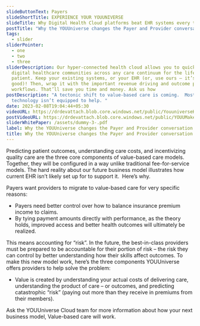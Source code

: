 ```yaml
---
slideButtonText: Payers
slideShortTitle: EXPERIENCE YOUR YOUUNIVERSE
slideTitle: Why Digital Health Cloud platforms beat EHR systems every time
postTitle: "Why the YOUUniverse changes the Payer and Provider conversation "
tags:
  - slider
sliderPointer:
  - one
  - two
  - three
sliderDescription: Our hyper-connected health cloud allows you to quickly build
  digital healthcare communities across any care continuum for the life of the
  patient. Keep your existing systems, or your EHR (or, use ours – it’s really
  good)! Then, wrap it with the important revenue driving and outcome producing
  workflows. That’ll save you time and money. Ask us how
postDescription: "A tectonic shift to value-based care is coming.  Most EHR
  technology isn’t equipped to help. "
date: 2023-02-08T19:04:44+05:30
videoURL: https://drdevattach.blob.core.windows.net/public/YouuniverseHealthCloud.mp4
postVideoURL: https://drdevattach.blob.core.windows.net/public/YOUUMakesValueBasedPaymentEasy.mp4
sliderWhitePaper: /assets/dummy-3-.pdf
label: Why the YOUUniverse changes the Payer and Provider conversation
title: Why the YOUUniverse changes the Payer and Provider conversation
---
```



Predicting patient outcomes, understanding care costs, and incentivizing quality care are the three core components of value-based care models. Together, they will be configured in a way unlike traditional fee-for-service models. The hard reality about our future business model illustrates how current EHR isn’t likely set up for to support it.  Here’s why.

Payers want providers to migrate to value-based care for very specific reasons:

* Payers need better control over how to balance insurance premium income to claims.  
* By tying payment amounts directly with performance, as the theory holds, improved access and better health outcomes will ultimately be realized.

This means accounting for “risk”. In the future, the best-in-class providers must be prepared to be accountable for their portion of risk – the risk they can control by better understanding how their skills affect outcomes. To make this new model work, here’s the three components YOUUniverse offers providers to help solve the problem:

* Value is created by understanding your actual costs of delivering care, understanding the product of care – or outcomes, and predicting catastrophic “risk” (paying out more than they receive in premiums from their members). 

Ask the YOUUniverse Cloud team for more information about how your next business model, Value-based care will work.